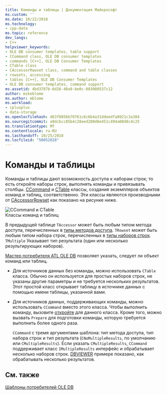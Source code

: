 ```yaml
---
title: Команды и таблицы | Документация Майкрософт
ms.custom: ''
ms.date: 10/22/2018
ms.technology:
- cpp-data
ms.topic: reference
dev_langs:
- C++
helpviewer_keywords:
- OLE DB consumer templates, table support
- CCommand class, OLE DB consumer templates
- commands [C++], OLE DB Consumer Templates
- CTable class
- CAccessorRowset class, command and table classes
- rowsets, accessing
- tables [C++], OLE DB Consumer Templates
- OLE DB consumer templates, command support
ms.assetid: 4bd3787b-6d26-40a9-be0c-083080537c12
author: mikeblome
ms.author: mblome
ms.workload:
- cplusplus
- data-storage
ms.openlocfilehash: d63f0856b70761c6c6b4a31ddeedfa8921c3a304
ms.sourcegitcommit: a9dcbcc85b4c28eed280d8e451c494a00d8c4c25
ms.translationtype: MT
ms.contentlocale: ru-RU
ms.lasthandoff: 10/25/2018
ms.locfileid: "50052828"
---
```

# <a name="commands-and-tables"></a>Команды и таблицы

Команды и таблицы дают возможность доступа к наборам строк; то есть откройте наборы строк, выполнять команды и привязывать столбцы. [CCommand](../../data/oledb/ccommand-class.md) и [CTable](../../data/oledb/ctable-class.md) классы, создания экземпляров объектов команд и таблиц, соответственно. Эти классы являются производными от [CAccessorRowset](../../data/oledb/caccessorrowset-class.md) как показано на рисунке ниже.

![CCommand и CTable](../../data/oledb/media/vccommandstables.gif "vccommandstables")<br/>
Классы команд и таблиц

В предыдущей таблице `TAccessor` может быть любым типом метода доступа, перечисленных в [типы методов доступа](../../data/oledb/accessors-and-rowsets.md). `TRowset` может быть любым типом набора строк, перечисленных в [типы наборов строк](../../data/oledb/accessors-and-rowsets.md). `TMultiple` Указывает тип результата (один или несколько результирующих наборов).

[Мастер потребителя ATL OLE DB](../../atl/reference/atl-ole-db-consumer-wizard.md) позволяет указать, следует ли объект команд или таблиц.

- Для источников данных без команды, можно использовать `CTable` класса. Обычно он используется для простых наборов строк, не указаны другие параметры и не требуется нескольких результатов. Этот простой класс открывает таблицу в источнике данных с помощью имени таблицы, указанной вами.

- Для источников данных, поддерживающих команды, можно использовать `CCommand` вместо этого класса. Чтобы выполнить команду, вызовите [откройте](../../data/oledb/ccommand-open.md) для данного класса. Кроме того, можно вызвать `Prepare` для подготовки команды, которую требуется выполнить более одного раза.

   `CCommand` с тремя аргументами шаблона: тип метода доступа, тип набора строк и тип результата (`CNoMultipleResults`, по умолчанию или `CMultipleResults`). Если указать `CMultipleResults`, `CCommand` поддерживает класс `IMultipleResults` интерфейс и обрабатывает несколько наборов строк. [DBVIEWER](https://github.com/Microsoft/VCSamples) примере показано, как обрабатывать несколько результатов.

## <a name="see-also"></a>См. также

[Шаблоны потребителей OLE DB](../../data/oledb/ole-db-consumer-templates-cpp.md)